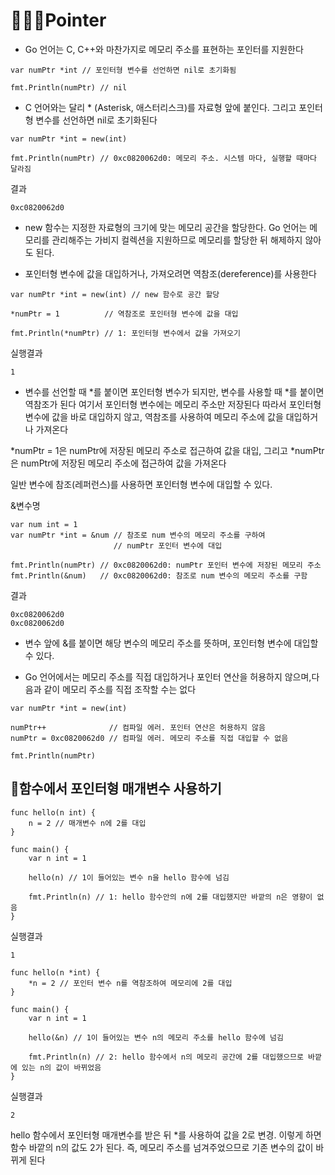 
# 👩🏻‍🎓Pointer

- Go 언어는 C, C++와 마찬가지로 메모리 주소를 표현하는 포인터를 지원한다

```
var numPtr *int // 포인터형 변수를 선언하면 nil로 초기화됨

fmt.Println(numPtr) // nil
```
- C 언어와는 달리 * (Asterisk, 애스터리스크)를 자료형 앞에 붙인다. 그리고 포인터형 변수를 선언하면 nil로 초기화된다
```
var numPtr *int = new(int)

fmt.Println(numPtr) // 0xc0820062d0: 메모리 주소. 시스템 마다, 실행할 때마다 달라짐
```
결과
```
0xc0820062d0
```
- new 함수는 지정한 자료형의 크기에 맞는 메모리 공간을 할당한다. Go 언어는 메모리를 관리해주는 가비지 컬렉션을 지원하므로 메모리를 할당한 뒤 해제하지 않아도 된다.

- 포인터형 변수에 값을 대입하거나, 가져오려면 역참조(dereference)를 사용한다
```
var numPtr *int = new(int) // new 함수로 공간 할당

*numPtr = 1          // 역참조로 포인터형 변수에 값을 대입

fmt.Println(*numPtr) // 1: 포인터형 변수에서 값을 가져오기
```
실행결과
```
1
```

- 변수를 선언할 때 *를 붙이면 포인터형 변수가 되지만, 변수를 사용할 때 *를 붙이면 역참조가 된다 여기서 포인터형 변수에는 메모리 주소만 저장된다 따라서 포인터형 변수에 값을 바로 대입하지 않고, 역참조를 사용하여 메모리 주소에 값을 대입하거나 가져온다

*numPtr = 1은 numPtr에 저장된 메모리 주소로 접근하여 값을 대입, 그리고 *numPtr은 numPtr에 저장된 메모리 주소에 접근하여 값을 가져온다

일반 변수에 참조(레퍼런스)를 사용하면 포인터형 변수에 대입할 수 있다.

&변수명

```
var num int = 1
var numPtr *int = &num // 참조로 num 변수의 메모리 주소를 구하여 
                       // numPtr 포인터 변수에 대입

fmt.Println(numPtr) // 0xc0820062d0: numPtr 포인터 변수에 저장된 메모리 주소
fmt.Println(&num)   // 0xc0820062d0: 참조로 num 변수의 메모리 주소를 구함
```
결과
```
0xc0820062d0
0xc0820062d0
```
- 변수 앞에 &를 붙이면 해당 변수의 메모리 주소를 뜻하며, 포인터형 변수에 대입할 수 있다.

- Go 언어에서는 메모리 주소를 직접 대입하거나 포인터 연산을 허용하지 않으며,다음과 같이 메모리 주소를 직접 조작할 수는 없다
```
var numPtr *int = new(int)

numPtr++              // 컴파일 에러. 포인터 연산은 허용하지 않음
numPtr = 0xc0820062d0 // 컴파일 에러. 메모리 주소를 직접 대입할 수 없음

fmt.Println(numPtr)
```


## 💯함수에서 포인터형 매개변수 사용하기

```
func hello(n int) {
	n = 2 // 매개변수 n에 2를 대입
}

func main() {
	var n int = 1

	hello(n) // 1이 들어있는 변수 n을 hello 함수에 넘김

	fmt.Println(n) // 1: hello 함수안의 n에 2를 대입했지만 바깥의 n은 영향이 없음
}
```
실행결과

```
1
```
```
func hello(n *int) {
	*n = 2 // 포인터 변수 n를 역참조하여 메모리에 2를 대입
}

func main() {
	var n int = 1

	hello(&n) // 1이 들어있는 변수 n의 메모리 주소를 hello 함수에 넘김

	fmt.Println(n) // 2: hello 함수에서 n의 메모리 공간에 2를 대입했으므로 바깥에 있는 n의 값이 바뀌었음
}
```
실행결과
```
2
```
hello 함수에서 포인터형 매개변수를 받은 뒤 *를 사용하여 값을 2로 변경. 이렇게 하면 함수 바깥의 n의 값도 2가 된다. 즉, 메모리 주소를 넘겨주었으므로 기존 변수의 값이 바뀌게 된다
